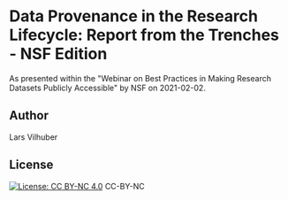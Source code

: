 # Data Provenance in the Research Lifecycle: Report from the Trenches - NSF Edition

As presented within the "Webinar on Best Practices in Making Research Datasets Publicly Accessible" by NSF on 2021-02-02.

## Author

Lars Vilhuber

## License

[![License: CC BY-NC 4.0](https://licensebuttons.net/l/by-nc/4.0/80x15.png)](https://creativecommons.org/licenses/by-nc/4.0/) CC-BY-NC


